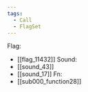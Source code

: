 ```yaml
---
tags:
  - Call
  - FlagSet
---
```

Flag:
- [[flag_11432]]
Sound:
- [[sound_43]]
- [[sound_17]]
Fn:
- [[sub000_function28]]
